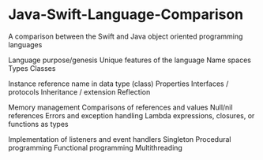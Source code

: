 # Java-Swift-Language-Comparison
A comparison between the Swift and Java object oriented programming languages


Language purpose/genesis
Unique features of the language
Name spaces
Types
Classes

Instance reference name in data type (class)
Properties
Interfaces / protocols
Inheritance / extension
Reflection

Memory management
Comparisons of references and values
Null/nil references
Errors and exception handling
Lambda expressions, closures, or functions as types

Implementation of listeners and event handlers
Singleton
Procedural programming
Functional programming
Multithreading
